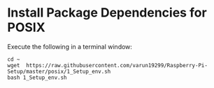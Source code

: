 # Install Package Dependencies for POSIX

Execute the following in a terminal window:

```
cd ~
wget  https://raw.githubusercontent.com/varun19299/Raspberry-Pi-Setup/master/posix/1_Setup_env.sh
bash 1_Setup_env.sh
```
